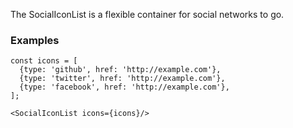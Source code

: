 The SocialIconList is a flexible container for social networks to go.

### Examples
```
const icons = [
  {type: 'github', href: 'http://example.com'},
  {type: 'twitter', href: 'http://example.com'},
  {type: 'facebook', href: 'http://example.com'},
];

<SocialIconList icons={icons}/>
```
